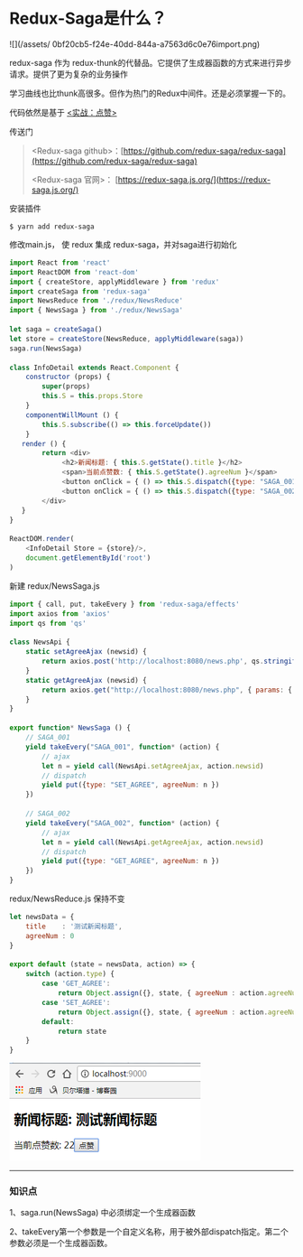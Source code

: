 # Redux-Saga是什么？

![](/assets/ 0bf20cb5-f24e-40dd-844a-a7563d6c0e76import.png)

redux-saga 作为 redux-thunk的代替品。它提供了生成器函数的方式来进行异步请求。提供了更为复杂的业务操作

学习曲线也比thunk高很多。但作为热门的Redux中间件。还是必须掌握一下的。

代码依然是基于 [&lt;实战：点赞&gt;](https://dragon8github.gitbooks.io/react/content/di-yi-zhang-ff1a-kai-shi/shi-zhan-ff1a-dian-zan.html)

传送门

> &lt;Redux-saga github&gt;：[https://github.com/redux-saga/redux-saga](https://github.com/redux-saga/redux-saga)
>
> &lt;Redux-saga 官网&gt;： [https://redux-saga.js.org/](https://redux-saga.js.org/)

安装插件

```
$ yarn add redux-saga
```

修改main.js， 使 redux 集成 redux-saga，并对saga进行初始化

```js
import React from 'react'
import ReactDOM from 'react-dom'
import { createStore, applyMiddleware } from 'redux'
import createSaga from 'redux-saga'
import NewsReduce from './redux/NewsReduce'
import { NewsSaga } from './redux/NewsSaga'

let saga = createSaga()
let store = createStore(NewsReduce, applyMiddleware(saga))
saga.run(NewsSaga)

class InfoDetail extends React.Component {
    constructor (props) {
        super(props)
        this.S = this.props.Store
    }
    componentWillMount () {
        this.S.subscribe(() => this.forceUpdate())
    }
   render () {
        return <div>
             <h2>新闻标题: { this.S.getState().title }</h2>
             <span>当前点赞数: { this.S.getState().agreeNum }</span>
             <button onClick = { () => this.S.dispatch({type: "SAGA_001", newsid: 101}) }> 点赞 </button>
             <button onClick = { () => this.S.dispatch({type: "SAGA_002", newsid: 101}) }> 获取当前点赞数 </button>
        </div>
   }
}

ReactDOM.render(
    <InfoDetail Store = {store}/>, 
    document.getElementById('root')
)
```

新建 redux/NewsSaga.js

```js
import { call, put, takeEvery } from 'redux-saga/effects'
import axios from 'axios'
import qs from 'qs'

class NewsApi {
    static setAgreeAjax (newsid) {
        return axios.post('http://localhost:8080/news.php', qs.stringify({ newsid: newsid })).then(res => res.data.agree)
    }
    static getAgreeAjax (newsid) {
        return axios.get("http://localhost:8080/news.php", { params: { newsid: newsid }} ).then(res => res.data.agree)
    }
}

export function* NewsSaga () {
    // SAGA_001
    yield takeEvery("SAGA_001", function* (action) {
        // ajax
        let n = yield call(NewsApi.setAgreeAjax, action.newsid)
        // dispatch
        yield put({type: "SET_AGREE", agreeNum: n })
    })

    // SAGA_002
    yield takeEvery("SAGA_002", function* (action) {
        // ajax
        let n = yield call(NewsApi.getAgreeAjax, action.newsid)
        // dispatch
        yield put({type: "GET_AGREE", agreeNum: n })
    })
}
```

redux/NewsReduce.js 保持不变

```js
let newsData = {
    title    : '测试新闻标题',
    agreeNum : 0
}

export default (state = newsData, action) => {
    switch (action.type) {
        case 'GET_AGREE':
            return Object.assign({}, state, { agreeNum : action.agreeNum })
        case 'SET_AGREE':
            return Object.assign({}, state, { agreeNum : action.agreeNum })
        default:
            return state
    }
}
```

![](/assets/daiiqjwiwijsadijdassaga.png)

---

### 知识点

1、saga.run\(NewsSaga\) 中必须绑定一个生成器函数

2、takeEvery第一个参数是一个自定义名称，用于被外部dispatch指定。第二个参数必须是一个生成器函数。

